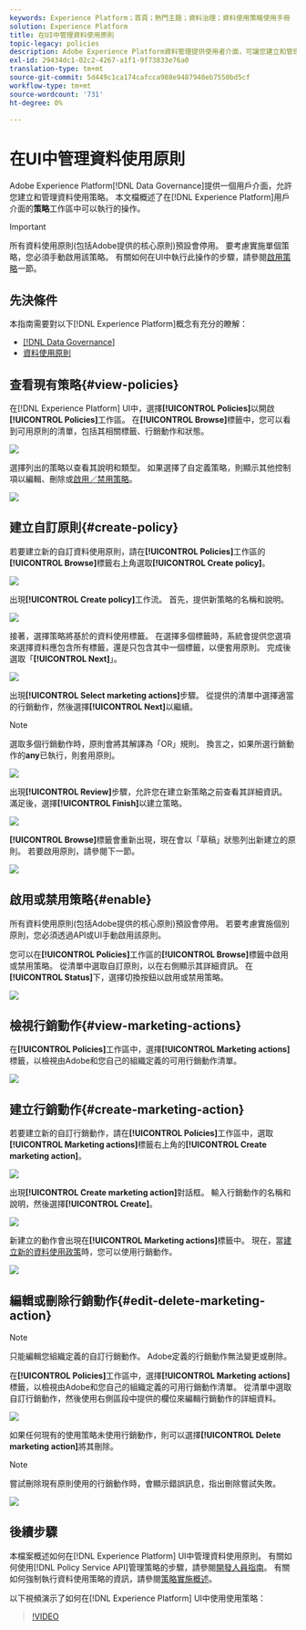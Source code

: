 ```yaml
---
keywords: Experience Platform；首頁；熱門主題；資料治理；資料使用策略使用手冊
solution: Experience Platform
title: 在UI中管理資料使用原則
topic-legacy: policies
description: Adobe Experience Platform資料管理提供使用者介面，可讓您建立和管理資料使用政策。 本文檔概述了可在「Experience Platform」用戶介面的「策略」工作區中執行的操作。
exl-id: 29434dc1-02c2-4267-a1f1-9f73833e76a0
translation-type: tm+mt
source-git-commit: 5d449c1ca174cafcca988e9487940eb7550bd5cf
workflow-type: tm+mt
source-wordcount: '731'
ht-degree: 0%

---
```


# 在UI中管理資料使用原則

Adobe Experience Platform[!DNL Data Governance]提供一個用戶介面，允許您建立和管理資料使用策略。 本文檔概述了在[!DNL Experience Platform]用戶介面的&#x200B;**策略**&#x200B;工作區中可以執行的操作。

>[!IMPORTANT]
>
>所有資料使用原則(包括Adobe提供的核心原則)預設會停用。 要考慮實施單個策略，您必須手動啟用該策略。 有關如何在UI中執行此操作的步驟，請參閱[啟用策略](#enable)一節。

## 先決條件

本指南需要對以下[!DNL Experience Platform]概念有充分的瞭解：

- [[!DNL Data Governance]](../home.md)
- [資料使用原則](./overview.md)

## 查看現有策略{#view-policies}

在[!DNL Experience Platform] UI中，選擇&#x200B;**[!UICONTROL Policies]**&#x200B;以開啟&#x200B;**[!UICONTROL Policies]**&#x200B;工作區。 在&#x200B;**[!UICONTROL Browse]**&#x200B;標籤中，您可以看到可用原則的清單，包括其相關標籤、行銷動作和狀態。

![](../images/policies/browse-policies.png)

選擇列出的策略以查看其說明和類型。 如果選擇了自定義策略，則顯示其他控制項以編輯、刪除或[啟用／禁用策略](#enable)。

![](../images/policies/policy-details.png)

## 建立自訂原則{#create-policy}

若要建立新的自訂資料使用原則，請在&#x200B;**[!UICONTROL Policies]**&#x200B;工作區的&#x200B;**[!UICONTROL Browse]**&#x200B;標籤右上角選取&#x200B;**[!UICONTROL Create policy]**。

![](../images/policies/create-policy-button.png)

出現&#x200B;**[!UICONTROL Create policy]**&#x200B;工作流。 首先，提供新策略的名稱和說明。

![](../images/policies/create-policy-description.png)

接著，選擇策略將基於的資料使用標籤。 在選擇多個標籤時，系統會提供您選項來選擇資料應包含所有標籤，還是只包含其中一個標籤，以便套用原則。 完成後選取「**[!UICONTROL Next]**」。

![](../images/policies/add-labels.png)

出現&#x200B;**[!UICONTROL Select marketing actions]**&#x200B;步驟。 從提供的清單中選擇適當的行銷動作，然後選擇&#x200B;**[!UICONTROL Next]**&#x200B;以繼續。

>[!NOTE]
>
>選取多個行銷動作時，原則會將其解譯為「OR」規則。 換言之，如果所選行銷動作的&#x200B;**any**&#x200B;已執行，則套用原則。

![](../images/policies/add-marketing-actions.png)

出現&#x200B;**[!UICONTROL Review]**&#x200B;步驟，允許您在建立新策略之前查看其詳細資訊。 滿足後，選擇&#x200B;**[!UICONTROL Finish]**&#x200B;以建立策略。

![](../images/policies/policy-review.png)

**[!UICONTROL Browse]**&#x200B;標籤會重新出現，現在會以「草稿」狀態列出新建立的原則。 若要啟用原則，請參閱下一節。

![](../images/policies/created-policy.png)

## 啟用或禁用策略{#enable}

所有資料使用原則(包括Adobe提供的核心原則)預設會停用。 若要考慮實施個別原則，您必須透過API或UI手動啟用該原則。

您可以在&#x200B;**[!UICONTROL Policies]**&#x200B;工作區的&#x200B;**[!UICONTROL Browse]**&#x200B;標籤中啟用或禁用策略。 從清單中選取自訂原則，以在右側顯示其詳細資訊。 在&#x200B;**[!UICONTROL Status]**&#x200B;下，選擇切換按鈕以啟用或禁用策略。

![](../images/policies/enable-policy.png)

## 檢視行銷動作{#view-marketing-actions}

在&#x200B;**[!UICONTROL Policies]**&#x200B;工作區中，選擇&#x200B;**[!UICONTROL Marketing actions]**&#x200B;標籤，以檢視由Adobe和您自己的組織定義的可用行銷動作清單。

![](../images/policies/marketing-actions.png)

## 建立行銷動作{#create-marketing-action}

若要建立新的自訂行銷動作，請在&#x200B;**[!UICONTROL Policies]**&#x200B;工作區中，選取&#x200B;**[!UICONTROL Marketing actions]**&#x200B;標籤右上角的&#x200B;**[!UICONTROL Create marketing action]**。

![](../images/policies/create-marketing-action.png)

出現&#x200B;**[!UICONTROL Create marketing action]**&#x200B;對話框。 輸入行銷動作的名稱和說明，然後選擇&#x200B;**[!UICONTROL Create]**。

![](../images/policies/create-marketing-action-details.png)

新建立的動作會出現在&#x200B;**[!UICONTROL Marketing actions]**&#x200B;標籤中。 現在，當[建立新的資料使用政策](#create-policy)時，您可以使用行銷動作。

![](../images/policies/created-marketing-action.png)

## 編輯或刪除行銷動作{#edit-delete-marketing-action}

>[!NOTE]
>
>只能編輯您組織定義的自訂行銷動作。 Adobe定義的行銷動作無法變更或刪除。

在&#x200B;**[!UICONTROL Policies]**&#x200B;工作區中，選擇&#x200B;**[!UICONTROL Marketing actions]**&#x200B;標籤，以檢視由Adobe和您自己的組織定義的可用行銷動作清單。 從清單中選取自訂行銷動作，然後使用右側區段中提供的欄位來編輯行銷動作的詳細資料。

![](../images/policies/edit-marketing-action.png)

如果任何現有的使用策略未使用行銷動作，則可以選擇&#x200B;**[!UICONTROL Delete marketing action]**&#x200B;將其刪除。

>[!NOTE]
>
>嘗試刪除現有原則使用的行銷動作時，會顯示錯誤訊息，指出刪除嘗試失敗。

![](../images/policies/delete-marketing-action.png)

## 後續步驟

本檔案概述如何在[!DNL Experience Platform] UI中管理資料使用原則。 有關如何使用[!DNL Policy Service API]管理策略的步驟，請參閱[開發人員指南](../api/getting-started.md)。 有關如何強制執行資料使用策略的資訊，請參閱[策略實施概述](../enforcement/overview.md)。

以下視頻演示了如何在[!DNL Experience Platform] UI中使用使用策略：

>[!VIDEO](https://video.tv.adobe.com/v/32977?quality=12&learn=on)
